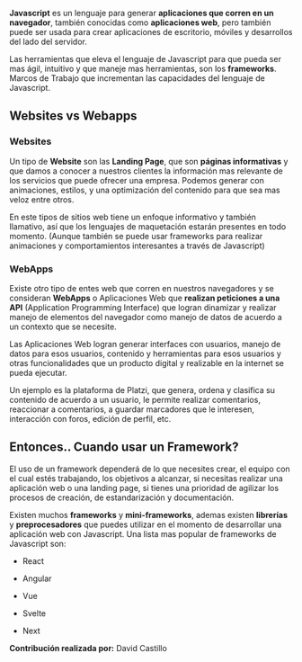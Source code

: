 **Javascript** es un lenguaje para generar **aplicaciones que corren en un navegador**, también conocidas como **aplicaciones web**, pero también puede ser usada para crear aplicaciones de escritorio, móviles y desarrollos del lado del servidor.

Las herramientas que eleva el lenguaje de Javascript para que pueda ser mas ágil, intuitivo y que maneje mas herramientas, son los **frameworks**. Marcos de Trabajo que incrementan las capacidades del lenguaje de Javascript.

## Websites vs Webapps

### Websites

Un tipo de **Website** son las **Landing Page**, que son **páginas informativas** y que damos a conocer a nuestros clientes la información mas relevante de los servicios que puede ofrecer una empresa. Podemos generar con animaciones, estilos, y una optimización del contenido para que sea mas veloz entre otros.

En este tipos de sitios web tiene un enfoque informativo y también llamativo, así que los lenguajes de maquetación estarán presentes en todo momento. (Aunque también se puede usar frameworks para realizar animaciones y comportamientos interesantes a través de Javascript)

### WebApps

Existe otro tipo de entes web que corren en nuestros navegadores y se consideran **WebApps** o Aplicaciones Web que **realizan peticiones a una API** (Application Programming Interface) que logran dinamizar y realizar manejo de elementos del navegador como manejo de datos de acuerdo a un contexto que se necesite.

Las Aplicaciones Web logran generar interfaces con usuarios, manejo de datos para esos usuarios, contenido y herramientas para esos usuarios y otras funcionalidades que un producto digital y realizable en la internet se pueda ejecutar. 

Un ejemplo es la plataforma de Platzi, que genera, ordena y clasifica su contenido de acuerdo a un usuario, le permite realizar comentarios, reaccionar a comentarios, a guardar marcadores que le interesen, interacción con foros, edición de perfil, etc.

## Entonces.. Cuando usar un Framework?

El uso de un framework dependerá de lo que necesites crear, el equipo con el cual estés trabajando, los objetivos a alcanzar, si necesitas realizar una aplicación web o una landing page, si tienes una prioridad de agilizar los procesos de creación, de estandarización y documentación.

Existen muchos **frameworks** y **mini-frameworks**, ademas existen **librerías** y **preprocesadores** que puedes utilizar en el momento de desarrollar una aplicación web con Javascript. Una lista mas popular de frameworks de Javascript son:

- React

- Angular

- Vue

- Svelte

- Next
  
  

**Contribución realizada por:** David Castillo
